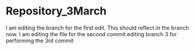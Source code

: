 # Repository_3March

I am editing the branch for the first edit. 
This should reflect in the branch now. 
I am editing the file for the second commit
editing branch 3 for performing the 3rd commit 
